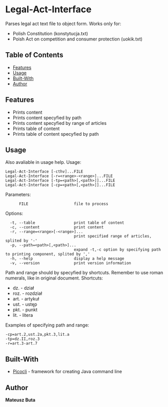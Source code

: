 # Legal-Act-Interface
Parses legal act text file to object form. 
Works only for:
- Polish Constitution (konstytucja.txt)
- Poish Act on competition and consumer protection (uokik.txt)

## Table of Contents
- [Features](#features)
- [Usage](#usage)
- [Built-With](#built-with)
- [Author](#author)

## Features
* Prints content
* Prints content specyfied by path
* Prints content specyfied by range of articles
* Prints table of content
* Prints table of content specyfied by path

## Usage
Also avaliable in usage help.
Usage:
```
Legal-Act-Interface [-cthv]...FILE
Legal-Act-Interface [-r=<range>-<range>]...FILE
Legal-Act-Interface [-tp=<path>[,<path>]]...FILE
Legal-Act-Interface [-cp=<path>[,<path>]]...FILE
```
Parameters:
```
      FILE                    file to process
```      
Options:
```
  -t, --table                 print table of content
  -c, --content               print content
  -r, --range=<range>[-<range>]...
                              print specified range of articles, splited by '-'
  -p, --path=<path>[,<path>]...
                              expand -t,-c option by specifying path to printing component, splited by ','
  -h, --help                  display a help message
  -v, --version               print version information
```  
Path and range should by specyfied by shortcuts.
Remember to use roman numerals, like in original document.
Shortcuts:
- dz.  - dział
- roz. - rozdział
- art. - artykuł
- ust. - ustęp
- pkt. - punkt
- lit. - litera

Examples of specifying path and range:
```
-cp=art.2,ust.2a,pkt.3,lit.a
-tp=dz.II,roz.3
-r=art.3-art.7
```                

## Built-With
* [Picocli](http://picocli.info/) - framework for creating Java command line

## Author
**Mateusz Buta**
